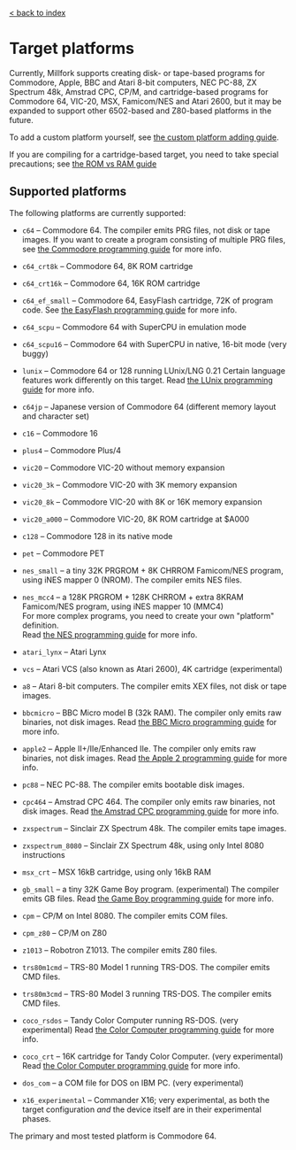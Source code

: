 [< back to index](../doc_index.md)
                                                      
# Target platforms

Currently, Millfork supports creating disk- or tape-based programs
for Commodore, Apple, BBC and Atari 8-bit computers, NEC PC-88, ZX Spectrum 48k, Amstrad CPC, CP/M,
and cartridge-based programs for Commodore 64, VIC-20, MSX, Famicom/NES and Atari 2600,
but it may be expanded to support other 6502-based and Z80-based platforms in the future.

To add a custom platform yourself, see [the custom platform adding guide](./custom-platform.md).

If you are compiling for a cartridge-based target,
you need to take special precautions; see [the ROM vs RAM guide](./rom-vs-ram.md)

## Supported platforms

The following platforms are currently supported:

* `c64` – Commodore 64.
The compiler emits PRG files, not disk or tape images.
If you want to create a program consisting of multiple PRG files,
see [the Commodore programming guide](./commodore-programming-guide.md) for more info. 

* `c64_crt8k` – Commodore 64, 8K ROM cartridge

* `c64_crt16k` – Commodore 64, 16K ROM cartridge

* `c64_ef_small` – Commodore 64, EasyFlash cartridge, 72K of program code. 
See [the EasyFlash programming guide](./easyflash-programming-guide.md) for more info.

* `c64_scpu` – Commodore 64 with SuperCPU in emulation mode

* `c64_scpu16` – Commodore 64 with SuperCPU in native, 16-bit mode (very buggy)

* `lunix` – Commodore 64 or 128 running LUnix/LNG 0.21
Certain language features work differently on this target.
Read [the LUnix programming guide](./lunix-programming-guide.md) for more info.

* `c64jp` – Japanese version of Commodore 64 (different memory layout and character set)

* `c16` – Commodore 16

* `plus4` – Commodore Plus/4

* `vic20` – Commodore VIC-20 without memory expansion

* `vic20_3k` – Commodore VIC-20 with 3K memory expansion

* `vic20_8k` – Commodore VIC-20 with 8K or 16K memory expansion

* `vic20_a000` – Commodore VIC-20, 8K ROM cartridge at $A000

* `c128` – Commodore 128 in its native mode

* `pet` – Commodore PET

* `nes_small` – a tiny 32K PRGROM + 8K CHRROM Famicom/NES program, using iNES mapper 0 (NROM).
The compiler emits NES files.

* `nes_mcc4` – a 128K PRGROM + 128K CHRROM + extra 8KRAM Famicom/NES program, using iNES mapper 10 (MMC4)  
For more complex programs, you need to create your own "platform" definition.  
Read [the NES programming guide](./famicom-programming-guide.md) for more info.

* `atari_lynx` – Atari Lynx

* `vcs` – Atari VCS (also known as Atari 2600), 4K cartridge (experimental)

* `a8` – Atari 8-bit computers.
The compiler emits XEX files, not disk or tape images.

* `bbcmicro` – BBC Micro model B (32k RAM).
The compiler only emits raw binaries, not disk images.
Read [the BBC Micro programming guide](./bbcmicro-programming-guide.md) for more info.

* `apple2` – Apple II+/IIe/Enhanced IIe.
The compiler only emits raw binaries, not disk images.
Read [the Apple 2 programming guide](./apple2-programming-guide.md) for more info.

* `pc88` – NEC PC-88.
The compiler emits bootable disk images.

* `cpc464` – Amstrad CPC 464.
The compiler only emits raw binaries, not disk images.
Read [the Amstrad CPC programming guide](./cpc-programming-guide.md) for more info.

* `zxspectrum` – Sinclair ZX Spectrum 48k.
The compiler emits tape images.

* `zxspectrum_8080` – Sinclair ZX Spectrum 48k, using only Intel 8080 instructions

* `msx_crt` – MSX 16kB cartridge, using only 16kB RAM

* `gb_small` – a tiny 32K Game Boy program. (experimental)
The compiler emits GB files.
Read [the Game Boy programming guide](./gb-programming-guide.md) for more info.

* `cpm` – CP/M on Intel 8080.
The compiler emits COM files.

* `cpm_z80` – CP/M on Z80

* `z1013` – Robotron Z1013. The compiler emits Z80 files.

* `trs80m1cmd` – TRS-80 Model 1 running TRS-DOS. The compiler emits CMD files.

* `trs80m3cmd` – TRS-80 Model 3 running TRS-DOS. The compiler emits CMD files.

* `coco_rsdos` – Tandy Color Computer running RS-DOS. (very experimental)
Read [the Color Computer programming guide](./coco-programming-guide.md) for more info.

* `coco_crt` – 16K cartridge for Tandy Color Computer. (very experimental)
Read [the Color Computer programming guide](./coco-programming-guide.md) for more info.

* `dos_com` – a COM file for DOS on IBM PC. (very experimental)

* `x16_experimental` – Commander X16; very experimental,
as both the target configuration *and* the device itself are in their experimental phases.

The primary and most tested platform is Commodore 64.
